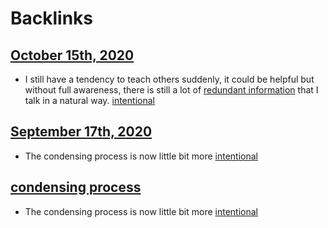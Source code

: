 
# Backlinks
## [October 15th, 2020](<October 15th, 2020.md>)
- I still have a tendency to teach others suddenly, it could be helpful but without full awareness, there is still a lot of [redundant information](<redundant information.md>) that I talk in a natural way. [intentional](<intentional.md>)

## [September 17th, 2020](<September 17th, 2020.md>)
- The condensing process is now little bit more [intentional](<intentional.md>)

## [condensing process](<condensing process.md>)
- The condensing process is now little bit more [intentional](<intentional.md>)

